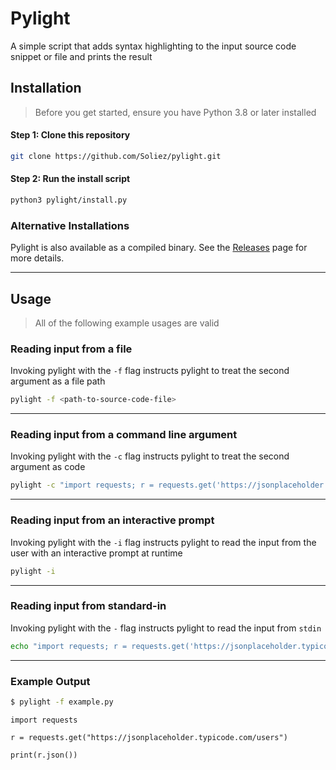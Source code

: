 # Pylight
A simple script that adds syntax highlighting to the input source code snippet or file and prints the result

## Installation
> Before you get started, ensure you have Python 3.8 or later installed

#### **Step 1:** Clone this repository
```bash
git clone https://github.com/Soliez/pylight.git
```

#### **Step 2:** Run the install script
```bash
python3 pylight/install.py
```

### Alternative Installations

Pylight is also available as a compiled binary. See the [Releases](https://github.com/Soliez/pylight/releases) page for more details.

---

## Usage

> All of the following example usages are valid


### Reading input from a file

Invoking pylight with the `-f` flag instructs pylight to treat the second argument as a file path

```bash
pylight -f <path-to-source-code-file>
```

---

### Reading input from a command line argument

Invoking pylight with the `-c` flag instructs pylight to treat the second argument as code

```bash
pylight -c "import requests; r = requests.get('https://jsonplaceholder.typicode.com/users'); print(r.json())"
```

--- 

### Reading input from an interactive prompt

Invoking pylight with the `-i` flag instructs pylight to read the input from the user with an interactive prompt at runtime

```bash
pylight -i
```
---

### Reading input from standard-in

Invoking pylight with the `-` flag instructs pylight to read the input from `stdin`

```bash
echo "import requests; r = requests.get('https://jsonplaceholder.typicode.com/users'); print(r.json())" | pylight -
```
---

### Example Output

```bash
$ pylight -f example.py
```
```python3
import requests

r = requests.get("https://jsonplaceholder.typicode.com/users")

print(r.json())
```
